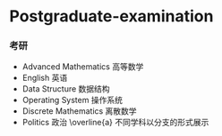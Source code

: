 ﻿# Postgraduate-examination
### 考研
- Advanced Mathematics 高等数学
- English 英语
- Data Structure 数据结构
- Operating System 操作系统
- Discrete Mathematics 离散数学
- Politics 政治
\overline{a}
不同学科以分支的形式展示


